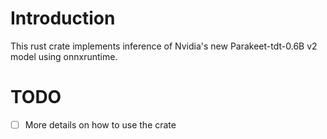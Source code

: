 # Introduction

This rust crate implements inference of Nvidia's new Parakeet-tdt-0.6B v2 model using onnxruntime.

# TODO

- [ ] More details on how to use the crate